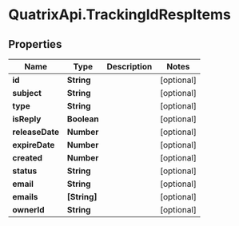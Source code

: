 # QuatrixApi.TrackingIdRespItems

## Properties
Name | Type | Description | Notes
------------ | ------------- | ------------- | -------------
**id** | **String** |  | [optional] 
**subject** | **String** |  | [optional] 
**type** | **String** |  | [optional] 
**isReply** | **Boolean** |  | [optional] 
**releaseDate** | **Number** |  | [optional] 
**expireDate** | **Number** |  | [optional] 
**created** | **Number** |  | [optional] 
**status** | **String** |  | [optional] 
**email** | **String** |  | [optional] 
**emails** | **[String]** |  | [optional] 
**ownerId** | **String** |  | [optional] 


